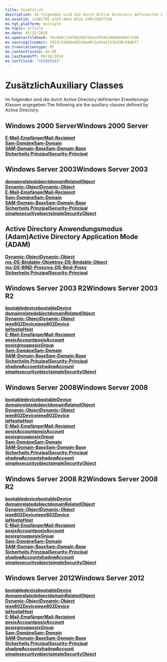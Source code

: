 ```yaml
---
title: Zusätzlich
description: Im folgenden sind die durch Active Directory definierten Erweiterungs Klassen angegeben.
ms.assetid: ce981795-a76f-4043-852a-249c79dff7e9
ms.tgt_platform: multiple
ms.topic: article
ms.date: 05/31/2018
ms.openlocfilehash: f6c9e0c25476b2667d5acdfb962886b044973790
ms.sourcegitcommit: 2d531328b6ed82d4ad971a45a5131b430c5866f7
ms.translationtype: MT
ms.contentlocale: de-DE
ms.lasthandoff: 09/16/2019
ms.locfileid: "103855543"
---
```

# <a name="auxiliary-classes"></a><span data-ttu-id="7b108-103">Zusätzlich</span><span class="sxs-lookup"><span data-stu-id="7b108-103">Auxiliary Classes</span></span>

<span data-ttu-id="7b108-104">Im folgenden sind die durch Active Directory definierten Erweiterungs Klassen angegeben.</span><span class="sxs-lookup"><span data-stu-id="7b108-104">The following are the auxiliary classes defined by Active Directory.</span></span>

## <a name="windows-2000-server"></a><span data-ttu-id="7b108-105">Windows 2000 Server</span><span class="sxs-lookup"><span data-stu-id="7b108-105">Windows 2000 Server</span></span>

<dl>

[<span data-ttu-id="7b108-106">**E-Mail-Empfänger**</span><span class="sxs-lookup"><span data-stu-id="7b108-106">**Mail-Recipient**</span></span>](c-mailrecipient.md)  
[<span data-ttu-id="7b108-107">**Sam-Domäne**</span><span class="sxs-lookup"><span data-stu-id="7b108-107">**Sam-Domain**</span></span>](c-samdomain.md)  
[<span data-ttu-id="7b108-108">**SAM-Domain-Base**</span><span class="sxs-lookup"><span data-stu-id="7b108-108">**Sam-Domain-Base**</span></span>](c-samdomainbase.md)  
[<span data-ttu-id="7b108-109">**Sicherheits Prinzipal**</span><span class="sxs-lookup"><span data-stu-id="7b108-109">**Security-Principal**</span></span>](c-securityprincipal.md)  
</dl>

## <a name="windows-server-2003"></a><span data-ttu-id="7b108-110">Windows Server 2003</span><span class="sxs-lookup"><span data-stu-id="7b108-110">Windows Server 2003</span></span>

<dl>

[<span data-ttu-id="7b108-111">**domainrelatedobject**</span><span class="sxs-lookup"><span data-stu-id="7b108-111">**domainRelatedObject**</span></span>](c-domainrelatedobject.md)  
[<span data-ttu-id="7b108-112">**Dynamic-Object**</span><span class="sxs-lookup"><span data-stu-id="7b108-112">**Dynamic-Object**</span></span>](c-dynamicobject.md)  
[<span data-ttu-id="7b108-113">**E-Mail-Empfänger**</span><span class="sxs-lookup"><span data-stu-id="7b108-113">**Mail-Recipient**</span></span>](c-mailrecipient.md)  
[<span data-ttu-id="7b108-114">**Sam-Domäne**</span><span class="sxs-lookup"><span data-stu-id="7b108-114">**Sam-Domain**</span></span>](c-samdomain.md)  
[<span data-ttu-id="7b108-115">**SAM-Domain-Base**</span><span class="sxs-lookup"><span data-stu-id="7b108-115">**Sam-Domain-Base**</span></span>](c-samdomainbase.md)  
[<span data-ttu-id="7b108-116">**Sicherheits Prinzipal**</span><span class="sxs-lookup"><span data-stu-id="7b108-116">**Security-Principal**</span></span>](c-securityprincipal.md)  
[<span data-ttu-id="7b108-117">**simplesecurityobject**</span><span class="sxs-lookup"><span data-stu-id="7b108-117">**simpleSecurityObject**</span></span>](c-simplesecurityobject.md)  
</dl>

## <a name="active-directory-application-mode-adam"></a><span data-ttu-id="7b108-118">Active Directory Anwendungsmodus (Adam)</span><span class="sxs-lookup"><span data-stu-id="7b108-118">Active Directory Application Mode (ADAM)</span></span>

<dl>

[<span data-ttu-id="7b108-119">**Dynamic-Object**</span><span class="sxs-lookup"><span data-stu-id="7b108-119">**Dynamic-Object**</span></span>](c-dynamicobject.md)  
[<span data-ttu-id="7b108-120">**ms-DS-Bindable-Objekt**</span><span class="sxs-lookup"><span data-stu-id="7b108-120">**ms-DS-Bindable-Object**</span></span>](c-msds-bindableobject.md)  
[<span data-ttu-id="7b108-121">**ms-DS-BIND-Proxy**</span><span class="sxs-lookup"><span data-stu-id="7b108-121">**ms-DS-Bind-Proxy**</span></span>](c-msds-bindproxy.md)  
[<span data-ttu-id="7b108-122">**Sicherheits Prinzipal**</span><span class="sxs-lookup"><span data-stu-id="7b108-122">**Security-Principal**</span></span>](c-securityprincipal.md)  
</dl>

## <a name="windows-server-2003-r2"></a><span data-ttu-id="7b108-123">Windows Server 2003 R2</span><span class="sxs-lookup"><span data-stu-id="7b108-123">Windows Server 2003 R2</span></span>

<dl>

[<span data-ttu-id="7b108-124">**bootabledevice**</span><span class="sxs-lookup"><span data-stu-id="7b108-124">**bootableDevice**</span></span>](c-bootabledevice.md)  
[<span data-ttu-id="7b108-125">**domainrelatedobject**</span><span class="sxs-lookup"><span data-stu-id="7b108-125">**domainRelatedObject**</span></span>](c-domainrelatedobject.md)  
[<span data-ttu-id="7b108-126">**Dynamic-Object**</span><span class="sxs-lookup"><span data-stu-id="7b108-126">**Dynamic-Object**</span></span>](c-dynamicobject.md)  
[<span data-ttu-id="7b108-127">**ieee802Device**</span><span class="sxs-lookup"><span data-stu-id="7b108-127">**ieee802Device**</span></span>](c-ieee802device.md)  
[<span data-ttu-id="7b108-128">**ipHost**</span><span class="sxs-lookup"><span data-stu-id="7b108-128">**ipHost**</span></span>](c-iphost.md)  
[<span data-ttu-id="7b108-129">**E-Mail-Empfänger**</span><span class="sxs-lookup"><span data-stu-id="7b108-129">**Mail-Recipient**</span></span>](c-mailrecipient.md)  
[<span data-ttu-id="7b108-130">**posixAccount**</span><span class="sxs-lookup"><span data-stu-id="7b108-130">**posixAccount**</span></span>](c-posixaccount.md)  
[<span data-ttu-id="7b108-131">**posixgroup**</span><span class="sxs-lookup"><span data-stu-id="7b108-131">**posixGroup**</span></span>](c-posixgroup.md)  
[<span data-ttu-id="7b108-132">**Sam-Domäne**</span><span class="sxs-lookup"><span data-stu-id="7b108-132">**Sam-Domain**</span></span>](c-samdomain.md)  
[<span data-ttu-id="7b108-133">**SAM-Domain-Base**</span><span class="sxs-lookup"><span data-stu-id="7b108-133">**Sam-Domain-Base**</span></span>](c-samdomainbase.md)  
[<span data-ttu-id="7b108-134">**Sicherheits Prinzipal**</span><span class="sxs-lookup"><span data-stu-id="7b108-134">**Security-Principal**</span></span>](c-securityprincipal.md)  
[<span data-ttu-id="7b108-135">**shadowAccount**</span><span class="sxs-lookup"><span data-stu-id="7b108-135">**shadowAccount**</span></span>](c-shadowaccount.md)  
[<span data-ttu-id="7b108-136">**simplesecurityobject**</span><span class="sxs-lookup"><span data-stu-id="7b108-136">**simpleSecurityObject**</span></span>](c-simplesecurityobject.md)  
</dl>

## <a name="windows-server-2008"></a><span data-ttu-id="7b108-137">Windows Server 2008</span><span class="sxs-lookup"><span data-stu-id="7b108-137">Windows Server 2008</span></span>

<dl>

[<span data-ttu-id="7b108-138">**bootabledevice**</span><span class="sxs-lookup"><span data-stu-id="7b108-138">**bootableDevice**</span></span>](c-bootabledevice.md)  
[<span data-ttu-id="7b108-139">**domainrelatedobject**</span><span class="sxs-lookup"><span data-stu-id="7b108-139">**domainRelatedObject**</span></span>](c-domainrelatedobject.md)  
[<span data-ttu-id="7b108-140">**Dynamic-Object**</span><span class="sxs-lookup"><span data-stu-id="7b108-140">**Dynamic-Object**</span></span>](c-dynamicobject.md)  
[<span data-ttu-id="7b108-141">**ieee802Device**</span><span class="sxs-lookup"><span data-stu-id="7b108-141">**ieee802Device**</span></span>](c-ieee802device.md)  
[<span data-ttu-id="7b108-142">**ipHost**</span><span class="sxs-lookup"><span data-stu-id="7b108-142">**ipHost**</span></span>](c-iphost.md)  
[<span data-ttu-id="7b108-143">**E-Mail-Empfänger**</span><span class="sxs-lookup"><span data-stu-id="7b108-143">**Mail-Recipient**</span></span>](c-mailrecipient.md)  
[<span data-ttu-id="7b108-144">**posixAccount**</span><span class="sxs-lookup"><span data-stu-id="7b108-144">**posixAccount**</span></span>](c-posixaccount.md)  
[<span data-ttu-id="7b108-145">**posixgroup**</span><span class="sxs-lookup"><span data-stu-id="7b108-145">**posixGroup**</span></span>](c-posixgroup.md)  
[<span data-ttu-id="7b108-146">**Sam-Domäne**</span><span class="sxs-lookup"><span data-stu-id="7b108-146">**Sam-Domain**</span></span>](c-samdomain.md)  
[<span data-ttu-id="7b108-147">**SAM-Domain-Base**</span><span class="sxs-lookup"><span data-stu-id="7b108-147">**Sam-Domain-Base**</span></span>](c-samdomainbase.md)  
[<span data-ttu-id="7b108-148">**Sicherheits Prinzipal**</span><span class="sxs-lookup"><span data-stu-id="7b108-148">**Security-Principal**</span></span>](c-securityprincipal.md)  
[<span data-ttu-id="7b108-149">**shadowAccount**</span><span class="sxs-lookup"><span data-stu-id="7b108-149">**shadowAccount**</span></span>](c-shadowaccount.md)  
[<span data-ttu-id="7b108-150">**simplesecurityobject**</span><span class="sxs-lookup"><span data-stu-id="7b108-150">**simpleSecurityObject**</span></span>](c-simplesecurityobject.md)  
</dl>

## <a name="windows-server-2008-r2"></a><span data-ttu-id="7b108-151">Windows Server 2008 R2</span><span class="sxs-lookup"><span data-stu-id="7b108-151">Windows Server 2008 R2</span></span>

<dl>

[<span data-ttu-id="7b108-152">**bootabledevice**</span><span class="sxs-lookup"><span data-stu-id="7b108-152">**bootableDevice**</span></span>](c-bootabledevice.md)  
[<span data-ttu-id="7b108-153">**domainrelatedobject**</span><span class="sxs-lookup"><span data-stu-id="7b108-153">**domainRelatedObject**</span></span>](c-domainrelatedobject.md)  
[<span data-ttu-id="7b108-154">**Dynamic-Object**</span><span class="sxs-lookup"><span data-stu-id="7b108-154">**Dynamic-Object**</span></span>](c-dynamicobject.md)  
[<span data-ttu-id="7b108-155">**ieee802Device**</span><span class="sxs-lookup"><span data-stu-id="7b108-155">**ieee802Device**</span></span>](c-ieee802device.md)  
[<span data-ttu-id="7b108-156">**ipHost**</span><span class="sxs-lookup"><span data-stu-id="7b108-156">**ipHost**</span></span>](c-iphost.md)  
[<span data-ttu-id="7b108-157">**E-Mail-Empfänger**</span><span class="sxs-lookup"><span data-stu-id="7b108-157">**Mail-Recipient**</span></span>](c-mailrecipient.md)  
[<span data-ttu-id="7b108-158">**posixAccount**</span><span class="sxs-lookup"><span data-stu-id="7b108-158">**posixAccount**</span></span>](c-posixaccount.md)  
[<span data-ttu-id="7b108-159">**posixgroup**</span><span class="sxs-lookup"><span data-stu-id="7b108-159">**posixGroup**</span></span>](c-posixgroup.md)  
[<span data-ttu-id="7b108-160">**Sam-Domäne**</span><span class="sxs-lookup"><span data-stu-id="7b108-160">**Sam-Domain**</span></span>](c-samdomain.md)  
[<span data-ttu-id="7b108-161">**SAM-Domain-Base**</span><span class="sxs-lookup"><span data-stu-id="7b108-161">**Sam-Domain-Base**</span></span>](c-samdomainbase.md)  
[<span data-ttu-id="7b108-162">**Sicherheits Prinzipal**</span><span class="sxs-lookup"><span data-stu-id="7b108-162">**Security-Principal**</span></span>](c-securityprincipal.md)  
[<span data-ttu-id="7b108-163">**shadowAccount**</span><span class="sxs-lookup"><span data-stu-id="7b108-163">**shadowAccount**</span></span>](c-shadowaccount.md)  
[<span data-ttu-id="7b108-164">**simplesecurityobject**</span><span class="sxs-lookup"><span data-stu-id="7b108-164">**simpleSecurityObject**</span></span>](c-simplesecurityobject.md)  
</dl>

## <a name="windows-server-2012"></a><span data-ttu-id="7b108-165">Windows Server 2012</span><span class="sxs-lookup"><span data-stu-id="7b108-165">Windows Server 2012</span></span>

<dl>

[<span data-ttu-id="7b108-166">**bootabledevice**</span><span class="sxs-lookup"><span data-stu-id="7b108-166">**bootableDevice**</span></span>](c-bootabledevice.md)  
[<span data-ttu-id="7b108-167">**domainrelatedobject**</span><span class="sxs-lookup"><span data-stu-id="7b108-167">**domainRelatedObject**</span></span>](c-domainrelatedobject.md)  
[<span data-ttu-id="7b108-168">**Dynamic-Object**</span><span class="sxs-lookup"><span data-stu-id="7b108-168">**Dynamic-Object**</span></span>](c-dynamicobject.md)  
[<span data-ttu-id="7b108-169">**ieee802Device**</span><span class="sxs-lookup"><span data-stu-id="7b108-169">**ieee802Device**</span></span>](c-ieee802device.md)  
[<span data-ttu-id="7b108-170">**ipHost**</span><span class="sxs-lookup"><span data-stu-id="7b108-170">**ipHost**</span></span>](c-iphost.md)  
[<span data-ttu-id="7b108-171">**E-Mail-Empfänger**</span><span class="sxs-lookup"><span data-stu-id="7b108-171">**Mail-Recipient**</span></span>](c-mailrecipient.md)  
[<span data-ttu-id="7b108-172">**posixAccount**</span><span class="sxs-lookup"><span data-stu-id="7b108-172">**posixAccount**</span></span>](c-posixaccount.md)  
[<span data-ttu-id="7b108-173">**posixgroup**</span><span class="sxs-lookup"><span data-stu-id="7b108-173">**posixGroup**</span></span>](c-posixgroup.md)  
[<span data-ttu-id="7b108-174">**Sam-Domäne**</span><span class="sxs-lookup"><span data-stu-id="7b108-174">**Sam-Domain**</span></span>](c-samdomain.md)  
[<span data-ttu-id="7b108-175">**SAM-Domain-Base**</span><span class="sxs-lookup"><span data-stu-id="7b108-175">**Sam-Domain-Base**</span></span>](c-samdomainbase.md)  
[<span data-ttu-id="7b108-176">**Sicherheits Prinzipal**</span><span class="sxs-lookup"><span data-stu-id="7b108-176">**Security-Principal**</span></span>](c-securityprincipal.md)  
[<span data-ttu-id="7b108-177">**shadowAccount**</span><span class="sxs-lookup"><span data-stu-id="7b108-177">**shadowAccount**</span></span>](c-shadowaccount.md)  
[<span data-ttu-id="7b108-178">**simplesecurityobject**</span><span class="sxs-lookup"><span data-stu-id="7b108-178">**simpleSecurityObject**</span></span>](c-simplesecurityobject.md)  
</dl>

 

 




